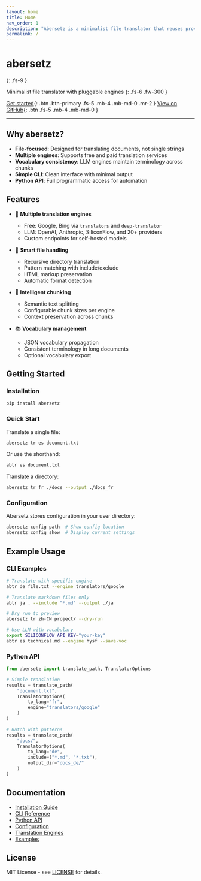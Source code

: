 ```yaml
---
layout: home
title: Home
nav_order: 1
description: "Abersetz is a minimalist file translator that reuses proven machine translation engines"
permalink: /
---
```


# abersetz
{: .fs-9 }

Minimalist file translator with pluggable engines
{: .fs-6 .fw-300 }

[Get started](#getting-started){: .btn .btn-primary .fs-5 .mb-4 .mb-md-0 .mr-2 }
[View on GitHub](https://github.com/twardoch/abersetz){: .btn .fs-5 .mb-4 .mb-md-0 }

---

## Why abersetz?

- **File-focused**: Designed for translating documents, not single strings
- **Multiple engines**: Supports free and paid translation services
- **Vocabulary consistency**: LLM engines maintain terminology across chunks
- **Simple CLI**: Clean interface with minimal output
- **Python API**: Full programmatic access for automation

## Features

- 🔄 **Multiple translation engines**
  - Free: Google, Bing via `translators` and `deep-translator`
  - LLM: OpenAI, Anthropic, SiliconFlow, and 20+ providers
  - Custom endpoints for self-hosted models

- 📁 **Smart file handling**
  - Recursive directory translation
  - Pattern matching with include/exclude
  - HTML markup preservation
  - Automatic format detection

- 🧩 **Intelligent chunking**
  - Semantic text splitting
  - Configurable chunk sizes per engine
  - Context preservation across chunks

- 📚 **Vocabulary management**
  - JSON vocabulary propagation
  - Consistent terminology in long documents
  - Optional vocabulary export

## Getting Started

### Installation

```bash
pip install abersetz
```

### Quick Start

Translate a single file:
```bash
abersetz tr es document.txt
```

Or use the shorthand:
```bash
abtr es document.txt
```

Translate a directory:
```bash
abersetz tr fr ./docs --output ./docs_fr
```

### Configuration

Abersetz stores configuration in your user directory:

```bash
abersetz config path  # Show config location
abersetz config show  # Display current settings
```

## Example Usage

### CLI Examples

```bash
# Translate with specific engine
abtr de file.txt --engine translators/google

# Translate markdown files only
abtr ja . --include "*.md" --output ./ja

# Dry run to preview
abersetz tr zh-CN project/ --dry-run

# Use LLM with vocabulary
export SILICONFLOW_API_KEY="your-key"
abtr es technical.md --engine hysf --save-voc
```

### Python API

```python
from abersetz import translate_path, TranslatorOptions

# Simple translation
results = translate_path(
    "document.txt",
    TranslatorOptions(
        to_lang="fr",
        engine="translators/google"
    )
)

# Batch with patterns
results = translate_path(
    "docs/",
    TranslatorOptions(
        to_lang="de",
        include=("*.md", "*.txt"),
        output_dir="docs_de/"
    )
)
```

## Documentation

- [Installation Guide](installation/)
- [CLI Reference](cli/)
- [Python API](api/)
- [Configuration](configuration/)
- [Translation Engines](engines/)
- [Examples](examples/)

## License

MIT License - see [LICENSE](https://github.com/twardoch/abersetz/blob/main/LICENSE) for details.